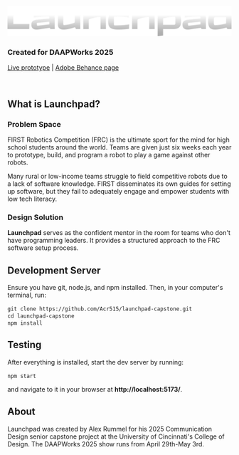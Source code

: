 <br>
<br>

![Launchpad](src/assets/images/graphics/wordmark.svg)
### Created for DAAPWorks 2025

[Live prototype](https://launchpad.alexrummel.com) | [Adobe Behance page](https://www.behance.net/gallery/223471627/Launchpad)

<br>

## What is Launchpad?
### Problem Space
FIRST Robotics Competition (FRC) is the ultimate sport for the mind for high school students around the world. Teams are given just six weeks each year to prototype, build, and program a robot to play a game against other robots.

Many rural or low-income teams struggle to field competitive robots due to a lack of software knowledge. FIRST disseminates its own guides for setting up software, but they fail to adequately engage and empower students with low tech literacy.

### Design Solution
**Launchpad** serves as the confident mentor in the room for teams who don't have programming leaders. It provides a structured approach to the FRC software setup process.

## Development Server
Ensure you have git, node.js, and npm installed. Then, in your computer's terminal, run:
```
git clone https://github.com/Acr515/launchpad-capstone.git
cd launchpad-capstone
npm install
```

## Testing
After everything is installed, start the dev server by running:
```
npm start
```
and navigate to it in your browser at **http://localhost:5173/**.

## About
Launchpad was created by Alex Rummel for his 2025 Communication Design senior capstone project at the University of Cincinnati's College of Design. The DAAPWorks 2025 show runs from April 29th-May 3rd.